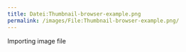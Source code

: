 ```yaml
---
title: Datei:Thumbnail-browser-example.png
permalink: /images/File:Thumbnail-browser-example.png/
---
```


Importing image file